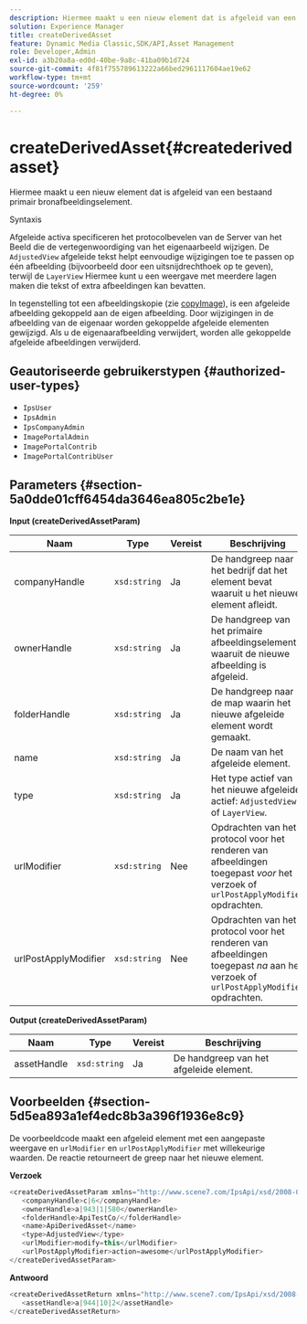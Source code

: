 ```yaml
---
description: Hiermee maakt u een nieuw element dat is afgeleid van een bestaand primair bronafbeeldingselement.
solution: Experience Manager
title: createDerivedAsset
feature: Dynamic Media Classic,SDK/API,Asset Management
role: Developer,Admin
exl-id: a3b20a8a-ed0d-40be-9a8c-41ba09b1d724
source-git-commit: 4f81f755789613222a66bed2961117604ae19e62
workflow-type: tm+mt
source-wordcount: '259'
ht-degree: 0%

---
```


# createDerivedAsset{#createderivedasset}

Hiermee maakt u een nieuw element dat is afgeleid van een bestaand primair bronafbeeldingselement.

Syntaxis

<!--<a id="section_FE43FF204ED644C2AC901AF45982E942"></a>-->

Afgeleide activa specificeren het protocolbevelen van de Server van het Beeld die de vertegenwoordiging van het eigenaarbeeld wijzigen. De `AdjustedView` afgeleide tekst helpt eenvoudige wijzigingen toe te passen op één afbeelding (bijvoorbeeld door een uitsnijdrechthoek op te geven), terwijl de `LayerView` Hiermee kunt u een weergave met meerdere lagen maken die tekst of extra afbeeldingen kan bevatten.

In tegenstelling tot een afbeeldingskopie (zie [copyImage](../../../operations/c-operations-intro/c-methods/r-copy-image.md#reference-0785131e690b4ad08be69172023f35d0)), is een afgeleide afbeelding gekoppeld aan de eigen afbeelding. Door wijzigingen in de afbeelding van de eigenaar worden gekoppelde afgeleide elementen gewijzigd. Als u de eigenaarafbeelding verwijdert, worden alle gekoppelde afgeleide afbeeldingen verwijderd.

## Geautoriseerde gebruikerstypen {#authorized-user-types}

* `IpsUser`
* `IpsAdmin`
* `IpsCompanyAdmin`
* `ImagePortalAdmin`
* `ImagePortalContrib`
* `ImagePortalContribUser`

## Parameters {#section-5a0dde01cff6454da3646ea805c2be1e}

**Input (createDerivedAssetParam)**

| Naam | Type | Vereist | Beschrijving |
|---|---|---|---|
| companyHandle | `xsd:string` | Ja | De handgreep naar het bedrijf dat het element bevat waaruit u het nieuwe element afleidt. |
| ownerHandle | `xsd:string` | Ja | De handgreep van het primaire afbeeldingselement waaruit de nieuwe afbeelding is afgeleid. |
| folderHandle | `xsd:string` | Ja | De handgreep naar de map waarin het nieuwe afgeleide element wordt gemaakt. |
| name | `xsd:string` | Ja | De naam van het afgeleide element. |
| type | `xsd:string` | Ja | Het type actief van het nieuwe afgeleide actief: `AdjustedView` of `LayerView`. |
| urlModifier | `xsd:string` | Nee | Opdrachten van het protocol voor het renderen van afbeeldingen toegepast *voor* het verzoek of `urlPostApplyModifier` opdrachten. |
| urlPostApplyModifier | `xsd:string` | Nee | Opdrachten van het protocol voor het renderen van afbeeldingen toegepast *na* aan het verzoek of `urlPostApplyModifier` opdrachten. |

**Output (createDerivedAssetParam)**

| Naam | Type | Vereist | Beschrijving |
|---|---|---|---|
| assetHandle | `xsd:string` | Ja | De handgreep van het afgeleide element. |

## Voorbeelden {#section-5d5ea893a1ef4edc8b3a396f1936e8c9}

De voorbeeldcode maakt een afgeleid element met een aangepaste weergave en `urlModifier` en `urlPostApplyModifier` met willekeurige waarden. De reactie retourneert de greep naar het nieuwe element.

**Verzoek**

```java
<createDerivedAssetParam xmlns="http://www.scene7.com/IpsApi/xsd/2008-01-15">
   <companyHandle>c|6</companyHandle>
   <ownerHandle>a|943|1|580</ownerHandle>
   <folderHandle>ApiTestCo/</folderHandle>
   <name>ApiDerivedAsset</name>
   <type>AdjustedView</type>
   <urlModifier>modify=this</urlModifier>
   <urlPostApplyModifier>action=awesome</urlPostApplyModifier>
</createDerivedAssetParam>
```

**Antwoord**

```java
<createDerivedAssetReturn xmlns="http://www.scene7.com/IpsApi/xsd/2008-01-15">
   <assetHandle>a|944|10|2</assetHandle>
</createDerivedAssetReturn>
```
